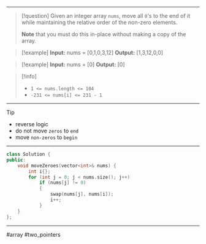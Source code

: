 ___

> [!question] 
> Given an integer array `nums`, move all `0`'s to the end of it while maintaining the relative order of the non-zero elements.
> 
> **Note** that you must do this in-place without making a copy of the array. 

> [!example] 
> **Input:** nums = [0,1,0,3,12]
**Output:** [1,3,12,0,0] 

> [!example] 
> **Input:** nums = [0]
**Output:** [0] 

> [!info] 
> - `1 <= nums.length <= 104`
> - `-231 <= nums[i] <= 231 - 1` 

___

> [!tip] 
> -  reverse logic 
>   - do not move `zeros` to `end`
>   - move `non-zeros` to `begin`

___

```cpp
class Solution {
public:
    void moveZeroes(vector<int>& nums) {
        int i{};
        for (int j = 0; j < nums.size(); j++)
            if (nums[j] != 0)
            {
                swap(nums[j], nums[i]);
                i++;
            }
    }
};

```

___

#array #two_pointers 
